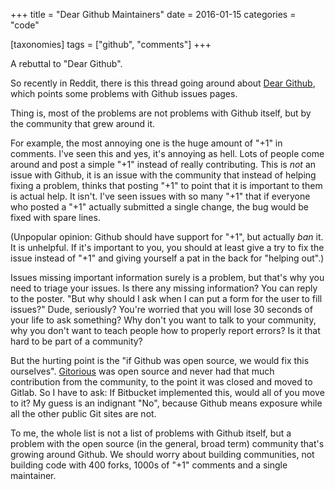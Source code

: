+++
title = "Dear Github Maintainers"
date = 2016-01-15
categories = "code"

[taxonomies]
tags = ["github", "comments"]
+++

A rebuttal to "Dear Github".

<!-- more -->

So recently in Reddit, there is this thread going around about 
[Dear Github](https://github.com/dear-github/dear-github),
which points some problems with Github issues pages.

Thing is, most of the problems are not problems with Github itself, but by the
community that grew around it.

For example, the most annoying one is the huge amount of "+1" in comments. I've
seen this and yes, it's annoying as hell. Lots of people come around and post
a simple "+1" instead of really contributing. This is *not* an issue with
Github, it is an issue with the community that instead of helping fixing a
problem, thinks that posting "+1" to point that it is important to them is
actual help. It isn't. I've seen issues with so many "+1" that if everyone
who posted a "+1" actually submitted a single change, the bug would be fixed
with spare lines.

(Unpopular opinion: Github should have support for "+1", but actually *ban* it.
It is unhelpful. If it's important to you, you should at least give a try to
fix the issue instead of "+1" and giving yourself a pat in the back for
"helping out".)

Issues missing important information surely is a problem, but that's why you
need to triage your issues. Is there any missing information? You can reply to
the poster. "But why should I ask when I can put a form for the user to fill
issues?" Dude, seriously? You're worried that you will lose 30 seconds of your
life to ask something? Why don't you want to talk to your community, why you
don't want to teach people how to properly report errors? Is it that hard to
be part of a community?

But the hurting point is the "if Github was open source, we would fix this
ourselves". [Gitorious](https://en.wikipedia.org/wiki/Gitorious) was open
source and never had that much contribution from the community, to the point
it was closed and moved to Gitlab. So I have to ask: If Bitbucket implemented
this, would all of you move to it? My guess is an indignant "No", because
Github means exposure while all the other public Git sites are not.

To me, the whole list is not a list of problems with Github itself, but a
problem with the open source (in the general, broad term) community that's
growing around Github. We should worry about building communities, not building
code with 400 forks, 1000s of "+1" comments and a single maintainer.
